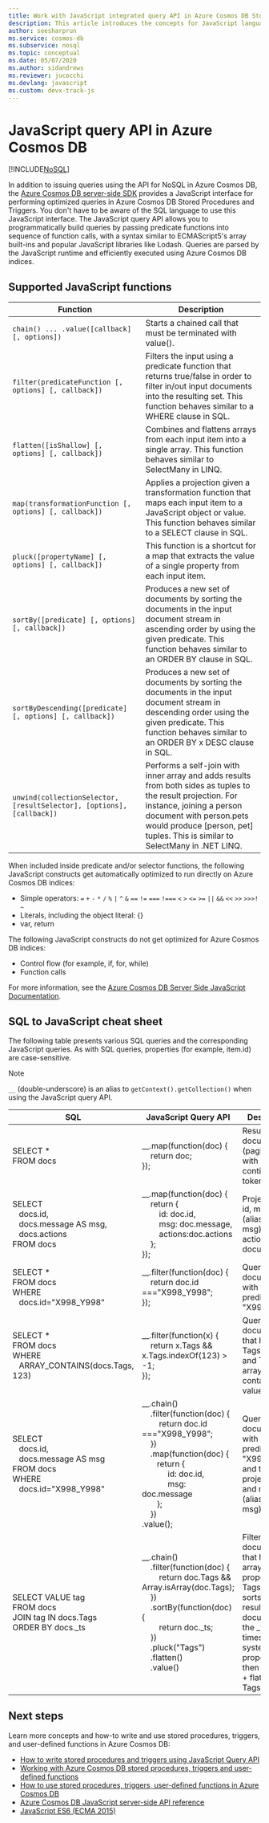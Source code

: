 ```yaml
---
title: Work with JavaScript integrated query API in Azure Cosmos DB Stored Procedures and Triggers
description: This article introduces the concepts for JavaScript language-integrated query API to create stored procedures and triggers in Azure Cosmos DB.
author: seesharprun
ms.service: cosmos-db
ms.subservice: nosql
ms.topic: conceptual
ms.date: 05/07/2020
ms.author: sidandrews
ms.reviewer: jucocchi
ms.devlang: javascript
ms.custom: devx-track-js
---
```


# JavaScript query API in Azure Cosmos DB
[!INCLUDE[NoSQL](../includes/appliesto-nosql.md)]

In addition to issuing queries using the API for NoSQL in Azure Cosmos DB, the [Azure Cosmos DB server-side SDK](https://github.com/Azure/azure-cosmosdb-js-server/) provides a JavaScript interface for performing optimized queries in Azure Cosmos DB Stored Procedures and Triggers. You don't have to be aware of the SQL language to use this JavaScript interface. The JavaScript query API allows you to programmatically build queries by passing predicate functions into sequence of function calls, with a syntax similar to ECMAScript5's array built-ins and popular JavaScript libraries like Lodash. Queries are parsed by the JavaScript runtime and efficiently executed using Azure Cosmos DB indices.

## Supported JavaScript functions

| **Function** | **Description** |
|---------|---------|
|`chain() ... .value([callback] [, options])`|Starts a chained call that must be terminated with value().|
|`filter(predicateFunction [, options] [, callback])`|Filters the input using a predicate function that returns true/false in order to filter in/out input documents into the resulting set. This function behaves similar to a WHERE clause in SQL.|
|`flatten([isShallow] [, options] [, callback])`|Combines and flattens arrays from each input item into a single array. This function behaves similar to SelectMany in LINQ.|
|`map(transformationFunction [, options] [, callback])`|Applies a projection given a transformation function that maps each input item to a JavaScript object or value. This function behaves similar to a SELECT clause in SQL.|
|`pluck([propertyName] [, options] [, callback])`|This function is a shortcut for a map that extracts the value of a single property from each input item.|
|`sortBy([predicate] [, options] [, callback])`|Produces a new set of documents by sorting the documents in the input document stream in ascending order by using the given predicate. This function behaves similar to an ORDER BY clause in SQL.|
|`sortByDescending([predicate] [, options] [, callback])`|Produces a new set of documents by sorting the documents in the input document stream in descending order using the given predicate. This function behaves similar to an ORDER BY x DESC clause in SQL.|
|`unwind(collectionSelector, [resultSelector], [options], [callback])`|Performs a self-join with inner array and adds results from both sides as tuples to the result projection. For instance, joining a person document with person.pets would produce [person, pet] tuples. This is similar to SelectMany in .NET LINQ.|

When included inside predicate and/or selector functions, the following JavaScript constructs get automatically optimized to run directly on Azure Cosmos DB indices:

- Simple operators: `=` `+` `-` `*` `/` `%` `|` `^` `&` `==` `!=` `===` `!===` `<` `>` `<=` `>=` `||` `&&` `<<` `>>` `>>>!` `~`
- Literals, including the object literal: {}
- var, return

The following JavaScript constructs do not get optimized for Azure Cosmos DB indices:

- Control flow (for example, if, for, while)
- Function calls

For more information, see the [Azure Cosmos DB Server Side JavaScript Documentation](https://github.com/Azure/azure-cosmosdb-js-server/).

## SQL to JavaScript cheat sheet

The following table presents various SQL queries and the corresponding JavaScript queries. As with SQL queries, properties (for example, item.id) are case-sensitive.

> [!NOTE]
> `__` (double-underscore) is an alias to `getContext().getCollection()` when using the JavaScript query API.

|**SQL**|**JavaScript Query API**|**Description**|
|---|---|---|
|SELECT *<br>FROM docs| __.map(function(doc) { <br>&nbsp;&nbsp;&nbsp;&nbsp;return doc;<br>});|Results in all documents (paginated with continuation token) as is.|
|SELECT <br>&nbsp;&nbsp;&nbsp;docs.id,<br>&nbsp;&nbsp;&nbsp;docs.message AS msg,<br>&nbsp;&nbsp;&nbsp;docs.actions <br>FROM docs|__.map(function(doc) {<br>&nbsp;&nbsp;&nbsp;&nbsp;return {<br>&nbsp;&nbsp;&nbsp;&nbsp;&nbsp;&nbsp;&nbsp;&nbsp;id: doc.id,<br>&nbsp;&nbsp;&nbsp;&nbsp;&nbsp;&nbsp;&nbsp;&nbsp;msg: doc.message,<br>&nbsp;&nbsp;&nbsp;&nbsp;&nbsp;&nbsp;&nbsp;&nbsp;actions:doc.actions<br>&nbsp;&nbsp;&nbsp;&nbsp;};<br>});|Projects the id, message (aliased to msg), and action from all documents.|
|SELECT *<br>FROM docs<br>WHERE<br>&nbsp;&nbsp;&nbsp;docs.id="X998_Y998"|__.filter(function(doc) {<br>&nbsp;&nbsp;&nbsp;&nbsp;return doc.id ==="X998_Y998";<br>});|Queries for documents with the predicate: id = "X998_Y998".|
|SELECT *<br>FROM docs<br>WHERE<br>&nbsp;&nbsp;&nbsp;ARRAY_CONTAINS(docs.Tags, 123)|__.filter(function(x) {<br>&nbsp;&nbsp;&nbsp;&nbsp;return x.Tags && x.Tags.indexOf(123) > -1;<br>});|Queries for documents that have a Tags property and Tags is an array containing the value 123.|
|SELECT<br>&nbsp;&nbsp;&nbsp;docs.id,<br>&nbsp;&nbsp;&nbsp;docs.message AS msg<br>FROM docs<br>WHERE<br>&nbsp;&nbsp;&nbsp;docs.id="X998_Y998"|__.chain()<br>&nbsp;&nbsp;&nbsp;&nbsp;.filter(function(doc) {<br>&nbsp;&nbsp;&nbsp;&nbsp;&nbsp;&nbsp;&nbsp;&nbsp;return doc.id ==="X998_Y998";<br>&nbsp;&nbsp;&nbsp;&nbsp;})<br>&nbsp;&nbsp;&nbsp;&nbsp;.map(function(doc) {<br>&nbsp;&nbsp;&nbsp;&nbsp;&nbsp;&nbsp;&nbsp;return {<br>&nbsp;&nbsp;&nbsp;&nbsp;&nbsp;&nbsp;&nbsp;&nbsp;&nbsp;&nbsp;&nbsp;&nbsp;id: doc.id,<br>&nbsp;&nbsp;&nbsp;&nbsp;&nbsp;&nbsp;&nbsp;&nbsp;&nbsp;&nbsp;&nbsp;&nbsp;msg: doc.message<br>&nbsp;&nbsp;&nbsp;&nbsp;&nbsp;&nbsp;&nbsp;};<br>&nbsp;&nbsp;&nbsp;&nbsp;})<br>.value();|Queries for documents with a predicate, id = "X998_Y998", and then projects the id and message (aliased to msg).|
|SELECT VALUE tag<br>FROM docs<br>JOIN tag IN docs.Tags<br>ORDER BY docs._ts|__.chain()<br>&nbsp;&nbsp;&nbsp;&nbsp;.filter(function(doc) {<br>&nbsp;&nbsp;&nbsp;&nbsp;&nbsp;&nbsp;&nbsp;&nbsp;return doc.Tags && Array.isArray(doc.Tags);<br>&nbsp;&nbsp;&nbsp;&nbsp;})<br>&nbsp;&nbsp;&nbsp;&nbsp;.sortBy(function(doc) {<br>&nbsp;&nbsp;&nbsp;&nbsp;&nbsp;&nbsp;&nbsp;&nbsp;return doc._ts;<br>&nbsp;&nbsp;&nbsp;&nbsp;})<br>&nbsp;&nbsp;&nbsp;&nbsp;.pluck("Tags")<br>&nbsp;&nbsp;&nbsp;&nbsp;.flatten()<br>&nbsp;&nbsp;&nbsp;&nbsp;.value()|Filters for documents that have an array property, Tags, and sorts the resulting documents by the _ts timestamp system property, and then projects + flattens the Tags array.|

## Next steps

Learn more concepts and how-to write and use stored procedures, triggers, and user-defined functions in Azure Cosmos DB:

- [How to write stored procedures and triggers using JavaScript Query API](how-to-write-javascript-query-api.md)
- [Working with Azure Cosmos DB stored procedures, triggers and user-defined functions](stored-procedures-triggers-udfs.md)
- [How to use stored procedures, triggers, user-defined functions in Azure Cosmos DB](how-to-use-stored-procedures-triggers-udfs.md)
- [Azure Cosmos DB JavaScript server-side API reference](https://azure.github.io/azure-cosmosdb-js-server)
- [JavaScript ES6 (ECMA 2015)](https://www.ecma-international.org/ecma-262/6.0/)
